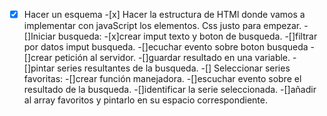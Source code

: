 -[x] Hacer un esquema -[x] Hacer la estructura de HTMl donde vamos a implementar con javaScript los elementos. Css justo para empezar.
-[]Iniciar busqueda: -[x]crear imput texto y boton de busqueda.
-[]filtrar por datos imput busqueda.
-[]ecuchar evento sobre boton busqueda
-[]crear petición al servidor.
-[]guardar resultado en una variable.
-[]pintar series resultantes de la busqueda.
-[] Seleccionar series favoritas:
-[]crear función manejadora.
-[]escuchar evento sobre el resultado de la busqueda.
-[]identificar la serie seleccionada.
-[]añadir al array favoritos y pintarlo en su espacio correspondiente.
